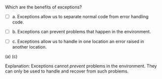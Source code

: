 <panel header="{{ icon_Q_A }} Benefits of exceptions">

Which are the benefits of exceptions?

- [ ] a. Exceptions allow us to separate normal code from error handling code.
- [ ] b. Exceptions can prevent problems that happen in the environment.
- [ ] c. Exceptions allow us to handle in one location an error raised in another location.


<panel type="seamless" header="{{ icon_A }} Answer" minimized>

(a) (c)

Explanation: Exceptions cannot _prevent_ problems in the environment. They can only be used to handle and recover from such problems.

</panel>
</panel>
